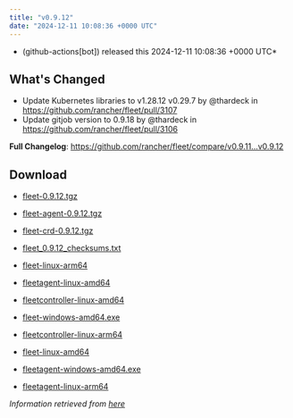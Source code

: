 ```yaml
---
title: "v0.9.12"
date: "2024-12-11 10:08:36 +0000 UTC"
---
```



*  (github-actions[bot]) released this 2024-12-11 10:08:36 +0000 UTC*


## What's Changed
* Update Kubernetes libraries to v1.28.12 v0.29.7 by @thardeck in https://github.com/rancher/fleet/pull/3107
* Update gitjob version to 0.9.18 by @thardeck in https://github.com/rancher/fleet/pull/3106


**Full Changelog**: https://github.com/rancher/fleet/compare/v0.9.11...v0.9.12


## Download

* [fleet-0.9.12.tgz](https://github.com/rancher/fleet/releases/download/v0.9.12/fleet-0.9.12.tgz)

* [fleet-agent-0.9.12.tgz](https://github.com/rancher/fleet/releases/download/v0.9.12/fleet-agent-0.9.12.tgz)

* [fleet-crd-0.9.12.tgz](https://github.com/rancher/fleet/releases/download/v0.9.12/fleet-crd-0.9.12.tgz)

* [fleet_0.9.12_checksums.txt](https://github.com/rancher/fleet/releases/download/v0.9.12/fleet_0.9.12_checksums.txt)

* [fleet-linux-arm64](https://github.com/rancher/fleet/releases/download/v0.9.12/fleet-linux-arm64)

* [fleetagent-linux-amd64](https://github.com/rancher/fleet/releases/download/v0.9.12/fleetagent-linux-amd64)

* [fleetcontroller-linux-amd64](https://github.com/rancher/fleet/releases/download/v0.9.12/fleetcontroller-linux-amd64)

* [fleet-windows-amd64.exe](https://github.com/rancher/fleet/releases/download/v0.9.12/fleet-windows-amd64.exe)

* [fleetcontroller-linux-arm64](https://github.com/rancher/fleet/releases/download/v0.9.12/fleetcontroller-linux-arm64)

* [fleet-linux-amd64](https://github.com/rancher/fleet/releases/download/v0.9.12/fleet-linux-amd64)

* [fleetagent-windows-amd64.exe](https://github.com/rancher/fleet/releases/download/v0.9.12/fleetagent-windows-amd64.exe)

* [fleetagent-linux-arm64](https://github.com/rancher/fleet/releases/download/v0.9.12/fleetagent-linux-arm64)



*Information retrieved from [here](https://github.com/rancher/fleet/releases/tag/v0.9.12)*

